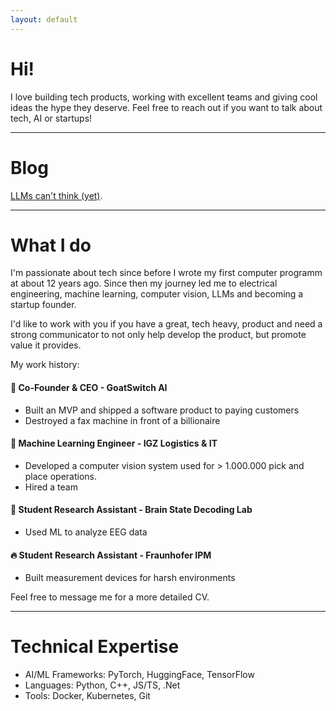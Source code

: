 ```yaml
---
layout: default
---
```


# Hi!
I love building tech products, working with excellent teams and giving cool ideas the hype they deserve.
Feel free to reach out if you want to talk about tech, AI or startups!

* * *
# Blog
[LLMs can't think (yet)](./blog/llms_cant_think.md).

* * *
# What I do
I'm passionate about tech since before I wrote my first computer programm at about 12 years ago. Since then my journey led me to electrical engineering, machine learning, computer vision, LLMs and becoming a startup founder.

I'd like to work with you if you have a great, tech heavy, product and need a strong communicator to not only help develop the product, but promote value it provides.

My work history:
#### 🐐 Co-Founder & CEO - GoatSwitch AI
- Built an MVP and shipped a software product to paying customers
- Destroyed a fax machine in front of a billionaire

#### 🦾 Machine Learning Engineer - IGZ Logistics & IT
- Developed a computer vision system used for > 1.000.000 pick and place operations.
- Hired a team

#### 🧠 Student Research Assistant - Brain State Decoding Lab
- Used ML to analyze EEG data

#### 🔥 Student Research Assistant - Fraunhofer IPM
- Built measurement devices for harsh environments

Feel free to message me for a more detailed CV.

* * *
# Technical Expertise
- AI/ML Frameworks: PyTorch, HuggingFace, TensorFlow
- Languages: Python, C++, JS/TS, .Net
- Tools: Docker, Kubernetes, Git
